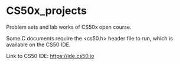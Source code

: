 # CS50x_projects
Problem sets and lab works of CS50x open course.

Some C documents require the <cs50.h> header file to run, which is available on the CS50 IDE.

Link to CS50 IDE: https://ide.cs50.io
